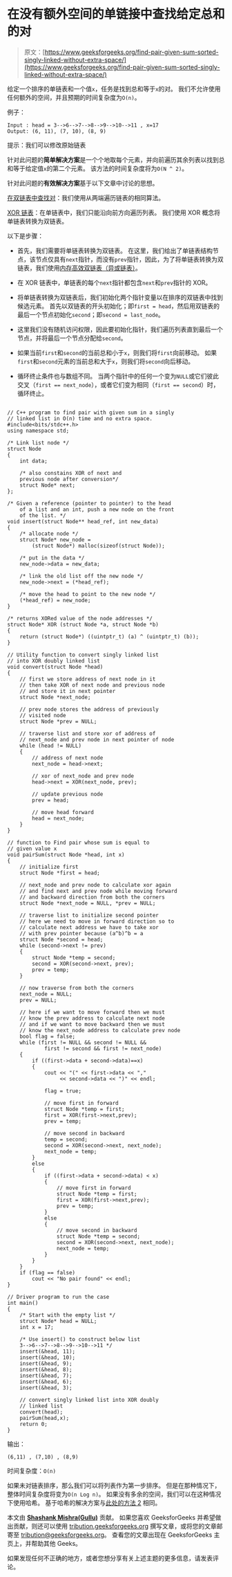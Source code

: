 # 在没有额外空间的单链接中查找给定总和的对

> 原文：[https://www.geeksforgeeks.org/find-pair-given-sum-sorted-singly-linked-without-extra-space/](https://www.geeksforgeeks.org/find-pair-given-sum-sorted-singly-linked-without-extra-space/)

给定一个排序的单链表和一个值`x`，任务是找到总和等于`x`的对。 我们不允许使用任何额外的空间，并且预期的时间复杂度为`O(n)`。

例子：

```
Input : head = 3-->6-->7-->8-->9-->10-->11 , x=17
Output: (6, 11), (7, 10), (8, 9)

```

提示：我们可以修改原始链表

针对此问题的**简单解决方案**是一个个地取每个元素，并向前遍历其余列表以找到总和等于给定值`x`的第二个元素。 该方法的时间复杂度将为`O(N ^ 2)`。

针对此问题的**有效解决方案**基于以下文章中讨论的思想。

[在双链表中查找对](https://www.geeksforgeeks.org/find-pairs-given-sum-doubly-linked-list/)：我们使用从两端遍历链表的相同算法。

[XOR 链表](https://www.geeksforgeeks.org/xor-linked-list-a-memory-efficient-doubly-linked-list-set-2/)：在单链表中，我们只能沿向前方向遍历列表。 我们使用 XOR 概念将单链表转换为双链表。

以下是步骤：

*   首先，我们需要将单链表转换为双链表。 在这里，我们给出了单链表结构节点，该节点仅具有`next`指针，而没有`prev`指针，因此，为了将单链表转换为双链表，我们使用[内存高效双链表（异或链表）](https://www.geeksforgeeks.org/xor-linked-list-a-memory-efficient-doubly-linked-list-set-2/)。

*   在 XOR 链表中，单链表的每个`next`指针都包含`next`和`prev`指针的 XOR。

*   将单链表转换为双链表后，我们初始化两个指针变量以在排序的双链表中找到候选元素。 首先以双链表的开头初始化；即`first = head`，然后用双链表的最后一个节点初始化`second`；即`second = last_node`。

*   这里我们没有随机访问权限，因此要初始化指针，我们遍历列表直到最后一个节点，并将最后一个节点分配给`second`。

*   如果当前`first`和`second`的当前总和小于`x`，则我们将`first`向前移动。 如果`first`和`second`元素的当前总和大于`x`，则我们将`second`向后移动。

*   循环终止条件也与数组不同。 当两个指针中的任何一个变为`NULL`或它们彼此交叉（`first == next_node`），或者它们变为相同（`first == second`）时，循环终止。

```

// C++ program to find pair with given sum in a singly 
// linked list in O(n) time and no extra space. 
#include<bits/stdc++.h> 
using namespace std; 

/* Link list node */
struct Node 
{ 
    int data; 

    /* also constains XOR of next and 
    previous node after conversion*/
    struct Node* next; 
}; 

/* Given a reference (pointer to pointer) to the head 
    of a list and an int, push a new node on the front 
    of the list. */
void insert(struct Node** head_ref, int new_data) 
{ 
    /* allocate node */
    struct Node* new_node = 
        (struct Node*) malloc(sizeof(struct Node)); 

    /* put in the data */
    new_node->data = new_data; 

    /* link the old list off the new node */
    new_node->next = (*head_ref); 

    /* move the head to point to the new node */
    (*head_ref) = new_node; 
} 

/* returns XORed value of the node addresses */
struct Node* XOR (struct Node *a, struct Node *b) 
{ 
    return (struct Node*) ((uintptr_t) (a) ^ (uintptr_t) (b)); 
} 

// Utility function to convert singly linked list 
// into XOR doubly linked list 
void convert(struct Node *head) 
{ 
    // first we store address of next node in it 
    // then take XOR of next node and previous node 
    // and store it in next pointer 
    struct Node *next_node; 

    // prev node stores the address of previously 
    // visited node 
    struct Node *prev = NULL; 

    // traverse list and store xor of address of 
    // next_node and prev node in next pointer of node 
    while (head != NULL) 
    { 
        // address of next node 
        next_node = head->next; 

        // xor of next_node and prev node 
        head->next = XOR(next_node, prev); 

        // update previous node 
        prev = head; 

        // move head forward 
        head = next_node; 
    } 
} 

// function to Find pair whose sum is equal to 
// given value x 
void pairSum(struct Node *head, int x) 
{ 
    // initialize first 
    struct Node *first = head; 

    // next_node and prev node to calculate xor again 
    // and find next and prev node while moving forward 
    // and backward direction from both the corners 
    struct Node *next_node = NULL, *prev = NULL; 

    // traverse list to initialize second pointer 
    // here we need to move in forward direction so to 
    // calculate next address we have to take xor 
    // with prev pointer because (a^b)^b = a 
    struct Node *second = head; 
    while (second->next != prev) 
    { 
        struct Node *temp = second; 
        second = XOR(second->next, prev); 
        prev = temp; 
    } 

    // now traverse from both the corners 
    next_node = NULL; 
    prev = NULL; 

    // here if we want to move forward then we must 
    // know the prev address to calculate next node 
    // and if we want to move backward then we must 
    // know the next_node address to calculate prev node 
    bool flag = false; 
    while (first != NULL && second != NULL && 
            first != second && first != next_node) 
    { 
        if ((first->data + second->data)==x) 
        { 
            cout << "(" << first->data << ","
                 << second->data << ")" << endl; 

            flag = true; 

            // move first in forward 
            struct Node *temp = first; 
            first = XOR(first->next,prev); 
            prev = temp; 

            // move second in backward 
            temp = second; 
            second = XOR(second->next, next_node); 
            next_node = temp; 
        } 
        else
        { 
            if ((first->data + second->data) < x) 
            { 
                // move first in forward 
                struct Node *temp = first; 
                first = XOR(first->next,prev); 
                prev = temp; 
            } 
            else
            { 
                // move second in backward 
                struct Node *temp = second; 
                second = XOR(second->next, next_node); 
                next_node = temp; 
            } 
        } 
    } 
    if (flag == false) 
        cout << "No pair found" << endl; 
} 

// Driver program to run the case 
int main() 
{ 
    /* Start with the empty list */
    struct Node* head = NULL; 
    int x = 17; 

    /* Use insert() to construct below list 
    3-->6-->7-->8-->9-->10-->11 */
    insert(&head, 11); 
    insert(&head, 10); 
    insert(&head, 9); 
    insert(&head, 8); 
    insert(&head, 7); 
    insert(&head, 6); 
    insert(&head, 3); 

    // convert singly linked list into XOR doubly 
    // linked list 
    convert(head); 
    pairSum(head,x); 
    return 0; 
} 

```

输出：

```
(6,11) , (7,10) , (8,9)

```

时间复杂度：`O(n)`

如果未对链表排序，那么我们可以将列表作为第一步排序。 但是在那种情况下，整体时间复杂度将变为`O(n Log n)`。 如果没有多余的空间，我们可以在这种情况下使用哈希。 基于哈希的解决方案与[此处的方法 2](https://www.geeksforgeeks.org/write-a-c-program-that-given-a-set-a-of-n-numbers-and-another-number-x-determines-whether-or-not-there-exist-two-elements-in-s-whose-sum-is-exactly-x/) 相同。

本文由 [**Shashank Mishra(Gullu)**](https://www.facebook.com/shashank.mishra.92167) 贡献。 如果您喜欢 GeeksforGeeks 并希望做出贡献，则还可以使用 [tribution.geeksforgeeks.org](http://www.contribute.geeksforgeeks.org) 撰写文章，或将您的文章邮寄至 tribution@geeksforgeeks.org。 查看您的文章出现在 GeeksforGeeks 主页上，并帮助其他 Geeks。

如果发现任何不正确的地方，或者您想分享有关上述主题的更多信息，请发表评论。


